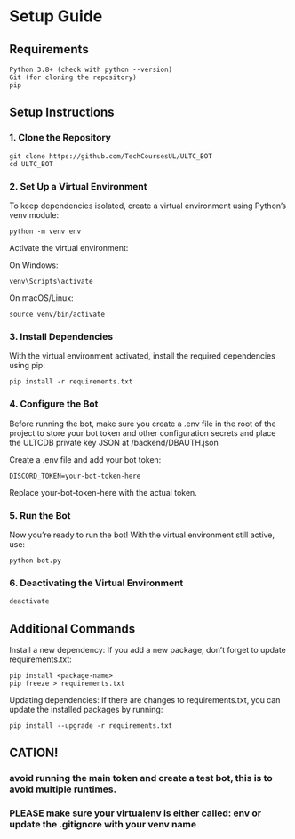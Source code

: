 # Setup Guide

## Requirements
    Python 3.8+ (check with python --version)
    Git (for cloning the repository)
    pip

##  Setup Instructions
### 1. Clone the Repository

```
git clone https://github.com/TechCoursesUL/ULTC_BOT
cd ULTC_BOT
```

### 2. Set Up a Virtual Environment

To keep dependencies isolated, create a virtual environment using Python’s venv module:

```
python -m venv env
```
Activate the virtual environment:

On Windows:
```
venv\Scripts\activate
```
On macOS/Linux:
```
source venv/bin/activate
```
### 3. Install Dependencies

With the virtual environment activated, install the required dependencies using pip:

```
pip install -r requirements.txt
```
### 4. Configure the Bot

Before running the bot, make sure you create a .env file in the root of the project to store your bot token and other configuration secrets and place the ULTCDB private key JSON at /backend/DBAUTH.json

Create a .env file and add your bot token:
```
DISCORD_TOKEN=your-bot-token-here
```
Replace your-bot-token-here with the actual token.
### 5. Run the Bot

Now you’re ready to run the bot! With the virtual environment still active, use:

```
python bot.py
```

### 6. Deactivating the Virtual Environment

```
deactivate
```

## Additional Commands
Install a new dependency: If you add a new package, don’t forget to update requirements.txt:
```
pip install <package-name>
pip freeze > requirements.txt
```
Updating dependencies: If there are changes to requirements.txt, you can update the installed packages by running:

```
pip install --upgrade -r requirements.txt
```
## CATION!
### avoid running the main token and create a test bot, this is to avoid multiple runtimes.
### PLEASE make sure your virtualenv is either called: env or update the .gitignore with your venv name
